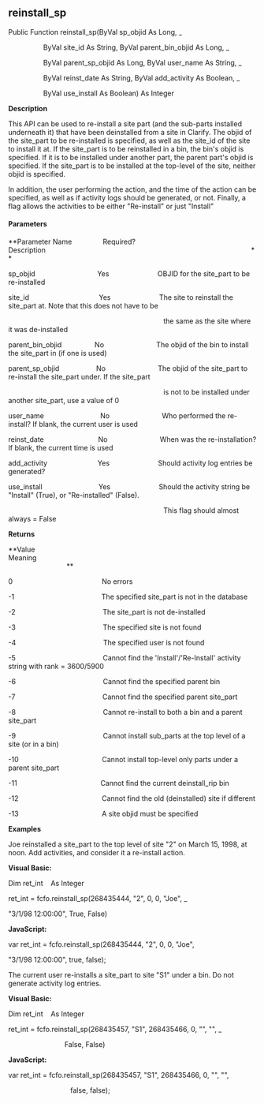 reinstall_sp
------------

Public Function reinstall_sp(ByVal sp_objid As Long, _

                  ByVal site_id As String, ByVal parent_bin_objid As Long, _

                  ByVal parent_sp_objid As Long, ByVal user_name As String, _

                  ByVal reinst_date As String, ByVal add_activity As Boolean, _

                  ByVal use_install As Boolean) As Integer

**Description**

This API can be used to re-install a site part (and the sub-parts installed underneath it) that have been deinstalled from a site in Clarify. The objid of the site_part to be re-installed is specified, as well as the site_id of the site to install it at. If the site_part is to be reinstalled in a bin, the bin's objid is specified. If it is to be installed under another part, the parent part's objid is specified. If the site_part is to be installed at the top-level of the site, neither objid is specified.

In addition, the user performing the action, and the time of the action can be specified, as well as if activity logs should be generated, or not. Finally, a flag allows the activities to be either "Re-install" or just "Install"

#### Parameters
**Parameter Name                Required?             Description                                                                                                          **

sp_objid                                Yes                         OBJID for the site_part to be re-installed

site_id                                    Yes                         The site to reinstall the site_part at. Note that this does not have to be

                                                                                the same as the site where it was de-installed

parent_bin_objid                 No                           The objid of the bin to install the site_part in (if one is used)

parent_sp_objid                   No                           The objid of the site_part to re-install the site_part under. If the site_part

                                                                                is not to be installed under another site_part, use a value of 0

user_name                             No                           Who performed the re-install? If blank, the current user is used

reinst_date                            No                           When was the re-installation? If blank, the current time is used

add_activity                          Yes                         Should activity log entries be generated?

use_install                             Yes                         Should the activity string be "Install" (True), or "Re-installed" (False).

                                                                                This flag should almost always = False

**Returns**

**Value                                     Meaning                                                                                                                                               **

0                                              No errors

-1                                             The specified site_part is not in the database

-2                                             The site_part is not de-installed

-3                                             The specified site is not found

-4                                             The specified user is not found

-5                                             Cannot find the 'Install'/'Re-Install' activity string with rank = 3600/5900

-6                                             Cannot find the specified parent bin

-7                                             Cannot find the specified parent site_part

-8                                             Cannot re-install to both a bin and a parent site_part

-9                                             Cannot install sub_parts at the top level of a site (or in a bin)

-10                                           Cannot install top-level only parts under a parent site_part

-11                                           Cannot find the current deinstall_rip bin

-12                                           Cannot find the old (deinstalled) site if different

-13                                           A site objid must be specified

**Examples**

 Joe reinstalled a site_part to the top level of site "2" on March 15, 1998, at noon. Add activities, and consider it a re-install action.

**Visual Basic:**

Dim ret_int    As Integer

ret_int = fcfo.reinstall_sp(268435444, "2", 0, 0, "Joe", _

 "3/1/98 12:00:00", True, False)

**JavaScript:**

var ret_int = fcfo.reinstall_sp(268435444, "2", 0, 0, "Joe",

 "3/1/98 12:00:00", true, false);

 The current user re-installs a site_part to site "S1" under a bin. Do not generate activity log entries.

**Visual Basic:**

Dim ret_int    As Integer

ret_int = fcfo.reinstall_sp(268435457, "S1", 268435466, 0, "", "", _

                             False, False)

**JavaScript:**

var ret_int = fcfo.reinstall_sp(268435457, "S1", 268435466, 0, "", "",

                                false, false);